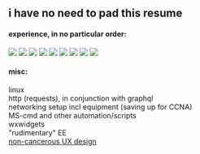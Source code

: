 ## i have no need to pad this resume
  
 
#### experience, in no particular order:
<p>
<img src="https://img.shields.io/badge/c++-%2300599C.svg?style=for-the-badge&logo=c%2B%2B&logoColor=white">
<img src="https://img.shields.io/badge/html5%20-%23E34F26.svg?&style=for-the-badge&logo=html5&logoColor=white">   
<img src="https://img.shields.io/badge/css3%20-%231572B6.svg?&style=for-the-badge&logo=css3&logoColor=white">
<img src="https://img.shields.io/badge/javascript%20-%23323330.svg?&style=for-the-badge&logo=javascript&logoColor=%23F7DF1E">
<img src="https://img.shields.io/badge/shell_script-%23121011.svg?style=for-the-badge&logo=gnu-bash&logoColor=white">
<img src="https://img.shields.io/badge/-python%20-%2314354C.svg?&style=for-the-badge&logo=python&logoColor=white">
<img src="https://img.shields.io/badge/-JSON%20-02569B?style=for-the-badge&logo=json&logoColor=white">
<img src="https://img.shields.io/badge/-SQL%20-grey?style=for-the-badge&logo=SQL">
<img src="https://img.shields.io/badge/-GraphQL-E10098?style=for-the-badge&logo=graphql&logoColor=white">
  </p>

#### misc:

linux <br>
http (requests), in conjunction with graphql <br>
networking setup incl equipment (saving up for CCNA) <br>
MS-cmd and other automation/scripts<br>
wxwidgets <br>
"rudimentary" EE <br>
[non-cancerous UX design](https://jyyyyylim.github.io)
